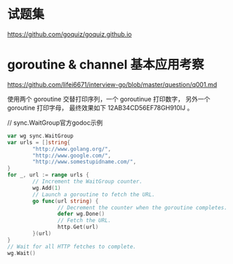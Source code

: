 
# 试题集
https://github.com/goquiz/goquiz.github.io

# goroutine & channel 基本应用考察
https://github.com/lifei6671/interview-go/blob/master/question/q001.md

使用两个 goroutine 交替打印序列，一个 goroutinue 打印数字， 另外一个 goroutine 打印字母， 最终效果如下 12AB34CD56EF78GH910IJ 。

// sync.WaitGroup官方godoc示例
```go
var wg sync.WaitGroup
var urls = []string{
        "http://www.golang.org/",
        "http://www.google.com/",
        "http://www.somestupidname.com/",
}
for _, url := range urls {
        // Increment the WaitGroup counter.
        wg.Add(1)
        // Launch a goroutine to fetch the URL.
        go func(url string) {
                // Decrement the counter when the goroutine completes.
                defer wg.Done()
                // Fetch the URL.
                http.Get(url)
        }(url)
}
// Wait for all HTTP fetches to complete.
wg.Wait()
```
